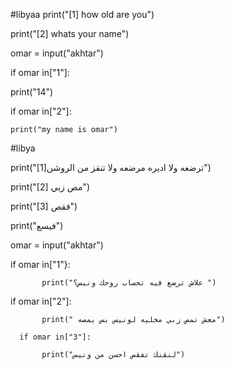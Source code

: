 #libyaa
print("[1] how old are you")  

print("[2] whats your name") 

omar = input("akhtar")

if omar in["1"]:

  print("14")

  if omar in["2"]:

    print("my name is omar")
#libya

print("[1]ترضعه ولا اديره مرضعه ولا تنقز من الروشن")

print("[2] مص زبي")

print("[3] فقص")

print("فيسع") 

omar = input("akhtar")

if omar in["1"}: 

           print("علاش ترضع فيه تحساب روحك ونيس؟ ")

if omar in["2"]: 

           print(" معش تمص زبي مخليه لونيس بس يمصه") 

      if omar in["3"]: 

           print("لنقنك تفقص احسن من ونيس")

    
